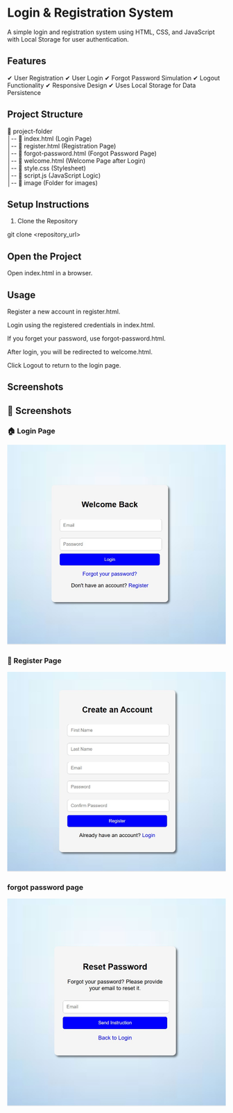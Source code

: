 
<h1>Login & Registration System</h1>

A simple login and registration system using HTML, CSS, and JavaScript with Local Storage for user authentication.

<h2>Features</h2>

✔ User Registration
✔ User Login
✔ Forgot Password Simulation
✔ Logout Functionality
✔ Responsive Design
✔ Uses Local Storage for Data Persistence

<h2>Project Structure</h2>

📂 project-folder  
│-- 📄 index.html (Login Page)  
│-- 📄 register.html (Registration Page)  
│-- 📄 forgot-password.html (Forgot Password Page)  
│-- 📄 welcome.html (Welcome Page after Login)  
│-- 📄 style.css (Stylesheet)  
│-- 📄 script.js (JavaScript Logic)  
│-- 📂 image (Folder for images)

<h2>Setup Instructions</h2>

1. Clone the Repository

git clone <repository_url>

<h2>Open the Project</h2>

Open index.html in a browser.

<h2>Usage</h2>

Register a new account in register.html.

Login using the registered credentials in index.html.

If you forget your password, use forgot-password.html.

After login, you will be redirected to welcome.html.

Click Logout to return to the login page.

<h2>Screenshots</h2>           





## 📸 Screenshots  

### 🏠 Login Page  
![Login Page](image/login%20page.jpg)

### 📝 Register Page  
![Register Page](image/register%20page.jpg)

### forgot password page 

![reset password ](image/reset%20password.jpg)




